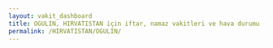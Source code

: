```yaml
---
layout: vakit_dashboard
title: OGULIN, HIRVATISTAN için iftar, namaz vakitleri ve hava durumu - ilçe/eyalet seç
permalink: /HIRVATISTAN/OGULIN/
---
```


<script type="text/javascript">
  var GLOBAL_COUNTRY = 'HIRVATISTAN';
  var GLOBAL_CITY = 'OGULIN';
  var GLOBAL_STATE = '';
  var lat = 72;
  var lon = 21;
</script>
